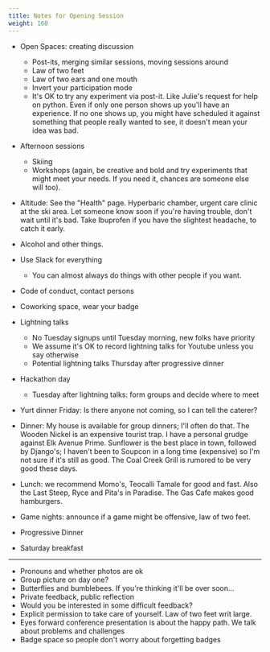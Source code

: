 ```yaml
---
title: Notes for Opening Session
weight: 160
---
```


- Open Spaces: creating discussion
  - Post-its, merging similar sessions, moving sessions around
  - Law of two feet
  - Law of two ears and one mouth
  - Invert your participation mode
  - It's OK to try any experiment via post-it. Like Julie's request for help on python.
    Even if only one person shows up you'll have an experience. If no one shows up,
    you might have scheduled it against something that people really wanted to see,
    it doesn't mean your idea was bad.

- Afternoon sessions
  - Skiing
  - Workshops (again, be creative and bold and try experiments that might meet
    your needs. If you need it, chances are someone else will too).

- Altitude: See the "Health" page. Hyperbaric chamber, urgent care clinic at the ski area.
  Let someone know soon if you're having trouble, don't wait until it's bad. Take Ibuprofen
  if you have the slightest headache, to catch it early.

- Alcohol and other things.

- Use Slack for everything
  - You can almost always do things with other people if you want.

- Code of conduct, contact persons

- Coworking space, wear your badge

- Lightning talks
  - No Tuesday signups until Tuesday morning, new folks have priority
  - We assume it's OK to record lightning talks for Youtube unless you say otherwise
  - Potential lightning talks Thursday after progressive dinner

- Hackathon day
  - Tuesday after lightning talks: form groups and decide where to meet

- Yurt dinner Friday: Is there anyone not coming, so I can tell the caterer?

- Dinner: My house is available for group dinners; I'll often do that.
  The Wooden Nickel is an expensive tourist trap. I have a personal grudge
  against Elk Avenue Prime. Sunflower is the best place in town, followed by
  Django's; I haven't been to Soupcon in a long time (expensive) so I'm not
  sure if it's still as good. The Coal Creek Grill is rumored to be very good
  these days.

- Lunch: we recommend Momo's, Teocalli Tamale for good and fast. Also the Last
  Steep, Ryce and Pita's in Paradise. The Gas Cafe makes good hamburgers.

- Game nights: announce if a game might be offensive, law of two feet.

- Progressive Dinner

- Saturday breakfast

________________________________________

- Pronouns and whether photos are ok
- Group picture on day one?
- Butterflies and bumblebees. If you're thinking it'll be over soon...
- Private feedback, public reflection
- Would you be interested in some difficult feedback?
- Explicit permission to take care of yourself. Law of two feet writ large.
- Eyes forward conference presentation is about the happy path. We talk about problems and challenges
- Badge space so people don't worry about forgetting badges
